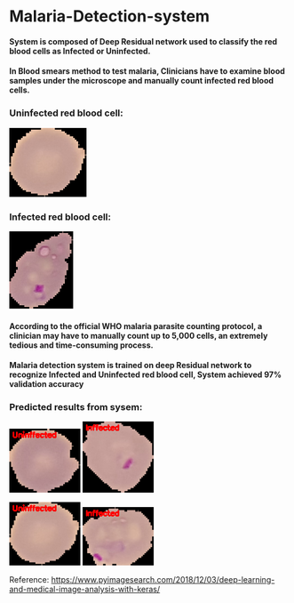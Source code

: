# Malaria-Detection-system
#### System is composed of Deep Residual network used to classify the red blood cells  as Infected or Uninfected.

#### In Blood smears method to test malaria, Clinicians have to examine blood samples under the microscope and manually count infected red blood cells.

### Uninfected red blood cell:
![UnInffected red blood cell](examples/test/C2NThinF_IMG_20150604_114730_cell_139.png)

### Infected red blood cell:
![Inffected red blood cell](examples/test/C39P4thinF_original_IMG_20150622_110900_cell_16.png)

#### According to the official WHO malaria parasite counting protocol, a clinician may have to manually count up to 5,000 cells, an extremely tedious and time-consuming process.

#### Malaria detection system is trained on deep Residual network to recognize Infected and Uninfected red blood cell, System achieved 97% validation accuracy


### Predicted results from sysem:

![prediction](out/0.png) ![prediction](out/6.png)

![prediction](out/2.png) ![prediction](out/8.png)

Reference: https://www.pyimagesearch.com/2018/12/03/deep-learning-and-medical-image-analysis-with-keras/
